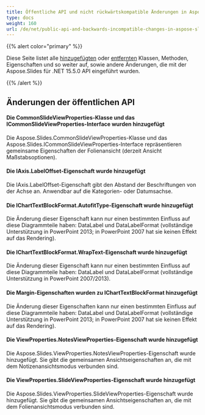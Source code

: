 ```yaml
---
title: Öffentliche API und nicht rückwärtskompatible Änderungen in Aspose.Slides für .NET 15.5.0
type: docs
weight: 160
url: /de/net/public-api-and-backwards-incompatible-changes-in-aspose-slides-for-net-15-5-0/
---
```


{{% alert color="primary" %}} 

Diese Seite listet alle [hinzugefügten](/slides/de/net/public-api-and-backwards-incompatible-changes-in-aspose-slides-for-net-15-5-0/) oder [entfernten](/slides/de/net/public-api-and-backwards-incompatible-changes-in-aspose-slides-for-net-15-5-0/) Klassen, Methoden, Eigenschaften und so weiter auf, sowie andere Änderungen, die mit der Aspose.Slides für .NET 15.5.0 API eingeführt wurden.

{{% /alert %}} 
## **Änderungen der öffentlichen API**
#### **Die CommonSlideViewProperties-Klasse und das ICommonSlideViewProperties-Interface wurden hinzugefügt**
Die Aspose.Slides.CommonSlideViewProperties-Klasse und das Aspose.Slides.ICommonSlideViewProperties-Interface repräsentieren gemeinsame Eigenschaften der Folienansicht (derzeit Ansicht Maßstabsoptionen).
#### **Die IAxis.LabelOffset-Eigenschaft wurde hinzugefügt**
Die IAxis.LabelOffset-Eigenschaft gibt den Abstand der Beschriftungen von der Achse an. Anwendbar auf die Kategorien- oder Datumsachse.
#### **Die IChartTextBlockFormat.AutofitType-Eigenschaft wurde hinzugefügt**
Die Änderung dieser Eigenschaft kann nur einen bestimmten Einfluss auf diese Diagrammteile haben: DataLabel und DataLabelFormat (vollständige Unterstützung in PowerPoint 2013; in PowerPoint 2007 hat sie keinen Effekt auf das Rendering).
#### **Die IChartTextBlockFormat.WrapText-Eigenschaft wurde hinzugefügt**
Die Änderung dieser Eigenschaft kann nur einen bestimmten Einfluss auf diese Diagrammteile haben: DataLabel und DataLabelFormat (vollständige Unterstützung in PowerPoint 2007/2013).
#### **Die Margin-Eigenschaften wurden zu IChartTextBlockFormat hinzugefügt**
Die Änderung dieser Eigenschaften kann nur einen bestimmten Einfluss auf diese Diagrammteile haben: DataLabel und DataLabelFormat (vollständige Unterstützung in PowerPoint 2013; in PowerPoint 2007 hat sie keinen Effekt auf das Rendering).
#### **Die ViewProperties.NotesViewProperties-Eigenschaft wurde hinzugefügt**
Die Aspose.Slides.ViewProperties.NotesViewProperties-Eigenschaft wurde hinzugefügt. Sie gibt die gemeinsamen Ansichtseigenschaften an, die mit dem Notizenansichtsmodus verbunden sind.
#### **Die ViewProperties.SlideViewProperties-Eigenschaft wurde hinzugefügt**
Die Aspose.Slides.ViewProperties.SlideViewProperties-Eigenschaft wurde hinzugefügt. Sie gibt die gemeinsamen Ansichtseigenschaften an, die mit dem Folienansichtsmodus verbunden sind.